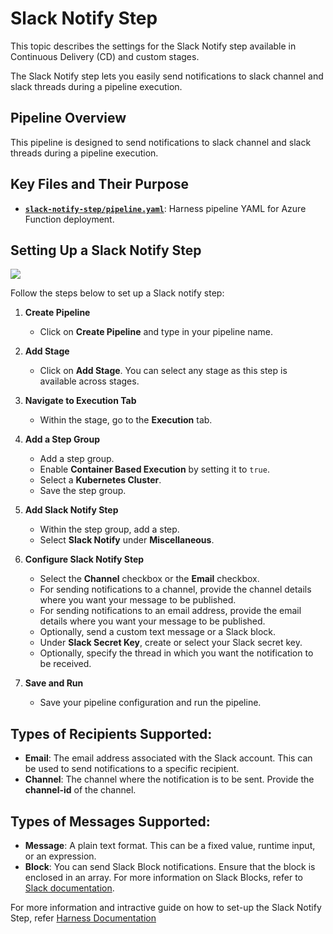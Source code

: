 # Slack Notify Step

This topic describes the settings for the Slack Notify step available in Continuous Delivery (CD) and custom stages.

The Slack Notify step lets you easily send notifications to slack channel and slack threads during a pipeline execution.

## Pipeline Overview

This pipeline is designed to send notifications to slack channel and slack threads during a pipeline execution.

## Key Files and Their Purpose 

- [**`slack-notify-step/pipeline.yaml`**](https://github.com/harness-community/harnesscd-example-apps/blob/master/cd-features/slack-notify-step/pipeline.yaml): Harness pipeline YAML for Azure Function deployment.

## Setting Up a Slack Notify Step

![](https://github.com/harness-community/harnesscd-example-apps/blob/master/cd-features/static/slack-notify-step.png)

Follow the steps below to set up a Slack notify step:

1. **Create Pipeline**  
   - Click on **Create Pipeline** and type in your pipeline name.

2. **Add Stage**  
   - Click on **Add Stage**. You can select any stage as this step is available across stages.

3. **Navigate to Execution Tab**  
   - Within the stage, go to the **Execution** tab.

4. **Add a Step Group**  
   - Add a step group.
   - Enable **Container Based Execution** by setting it to `true`.
   - Select a **Kubernetes Cluster**.
   - Save the step group.

5. **Add Slack Notify Step**  
   - Within the step group, add a step.
   - Select **Slack Notify** under **Miscellaneous**.

6. **Configure Slack Notify Step**  
   - Select the **Channel** checkbox or the **Email** checkbox.
   - For sending notifications to a channel, provide the channel details where you want your message to be published.
   - For sending notifications to an email address, provide the email details where you want your message to be published.
   - Optionally, send a custom text message or a Slack block.
   - Under **Slack Secret Key**, create or select your Slack secret key.
   - Optionally, specify the thread in which you want the notification to be received.

7. **Save and Run**  
   - Save your pipeline configuration and run the pipeline.

## Types of Recipients Supported:

- **Email**: The email address associated with the Slack account. This can be used to send notifications to a specific recipient.
- **Channel**: The channel where the notification is to be sent. Provide the **channel-id** of the channel.

## Types of Messages Supported:

- **Message**: A plain text format. This can be a fixed value, runtime input, or an expression.
- **Block**: You can send Slack Block notifications. Ensure that the block is enclosed in an array. For more information on Slack Blocks, refer to [Slack documentation](https://api.slack.com/reference/block-kit/blocks#header).

For more information and intractive guide on how to set-up the Slack Notify Step, refer [Harness Documentation](https://developer.harness.io/docs/continuous-delivery/x-platform-cd-features/cd-steps/utilities/slack-notify-step/)
